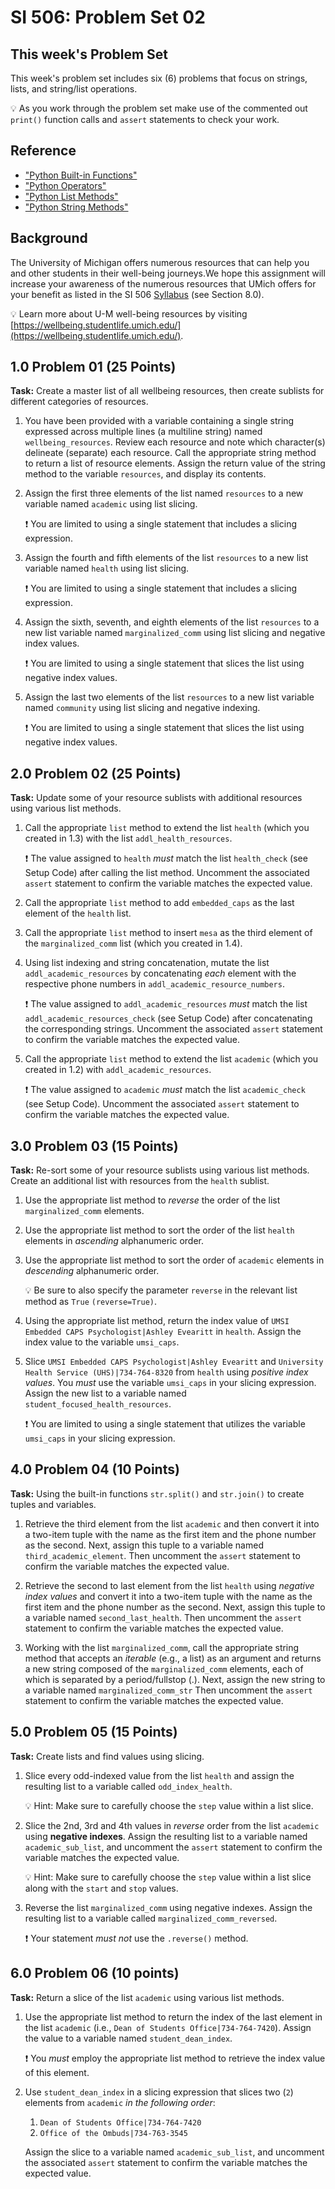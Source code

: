 # SI 506: Problem Set 02

## This week's Problem Set

This week's problem set includes six (6) problems that focus on strings, lists, 
and string/list operations.

:bulb: As you work through the problem set make use of the commented out
 `print()` function calls and `assert` statements to check your work.

## Reference

- ["Python Built-in Functions"](https://www.w3schools.com/python/python_ref_functions.asp)
- ["Python Operators"](https://www.w3schools.com/python/python_operators.asp)
- ["Python List Methods"](https://www.w3schools.com/python/python_lists_methods.asp)
- ["Python String Methods"](https://www.w3schools.com/python/python_ref_string.asp)

## Background

The University of Michigan offers numerous resources that can help you and other
 students in their well-being journeys.We hope this assignment will increase your 
 awareness of the numerous resources that UMich offers for your benefit as 
 listed in the SI 506 [Syllabus](https://si506.org/syllabus/) (see Section 8.0).

:bulb: Learn more about U-M well-being resources by visiting
[https://wellbeing.studentlife.umich.edu/](https://wellbeing.studentlife.umich.edu/).

## 1.0 Problem 01 (25 Points)

**Task:** Create a master list of all wellbeing resources, then create sublists 
for different categories of resources.

1. You have been provided with a variable containing a single string expressed 
   across multiple lines (a multiline string) named `wellbeing_resources`. 
   Review each resource and note which character(s) delineate (separate) each 
   resource. Call the appropriate string method to return a list of resource
   elements. Assign the return value of the string method to the variable
   `resources`, and display its contents.

2. Assign the first three elements of the list named `resources` to a new 
   variable named `academic` using list slicing.

   :exclamation: You are limited to using a single statement that includes a 
   slicing expression.

3. Assign the fourth and fifth elements of the list `resources` to a new list 
   variable named `health` using list slicing.

   :exclamation: You are limited to using a single statement that includes a 
   slicing expression.

4. Assign the sixth, seventh, and eighth elements of the list `resources` 
   to a new list variable named `marginalized_comm` using list slicing and 
   negative index values.

   :exclamation: You are limited to using a single statement that slices the 
   list using negative index values.

5. Assign the last two elements of the list `resources` to a new list variable
   named `community` using list slicing and negative indexing.

   :exclamation: You are limited to using a single statement that slices the 
   list using negative index values.

## 2.0 Problem 02 (25 Points)

**Task:** Update some of your resource sublists with additional resources using various list
methods.

1. Call the appropriate `list` method to extend the list `health` 
   (which you created in 1.3) with the list `addl_health_resources`.

   :exclamation: The value assigned to `health` _must_ match the list 
   `health_check` (see Setup Code)  after calling the list method. Uncomment
   the associated `assert` statement to confirm the variable matches the 
   expected value.

2. Call the appropriate `list` method to add `embedded_caps` as the last 
   element of the `health` list.

3. Call the appropriate `list` method to insert `mesa` as the third element of 
   the `marginalized_comm` list (which you created in 1.4).

4. Using list indexing and string concatenation, mutate the list 
   `addl_academic_resources` by  concatenating _each_ element with the 
   respective phone numbers in `addl_academic_resource_numbers`.

   :exclamation: The value assigned to `addl_academic_resources` _must_ match 
   the list `addl_academic_resources_check` (see Setup Code) after concatenating
   the corresponding strings. Uncomment the associated `assert` statement to 
   confirm the variable matches the expected value.

5. Call the appropriate `list` method to extend the list `academic` 
   (which you created in 1.2) with `addl_academic_resources`.

   :exclamation: The value assigned to `academic` _must_ match the list 
   `academic_check` (see Setup Code). Uncomment  the associated `assert` 
   statement to confirm the variable matches the expected value.

## 3.0 Problem 03 (15 Points)

**Task:** Re-sort some of your resource sublists using various list methods. 
Create an additional list with resources from the `health` sublist.

1. Use the appropriate list method to _reverse_ the order of the list 
   `marginalized_comm` elements.

2. Use the appropriate list method to sort the order of the list `health` 
   elements in _ascending_ alphanumeric order.

3. Use the appropriate list method to sort the order of `academic` 
   elements in _descending_ alphanumeric order.

   :bulb: Be sure to also specify the parameter `reverse` in the relevant list 
   method as `True` `(reverse=True)`.

4. Using the appropriate list method, return the index value of
   `UMSI Embedded CAPS Psychologist|Ashley Evearitt` in `health`. Assign the 
   index value to the  variable `umsi_caps`.

5. Slice `UMSI Embedded CAPS Psychologist|Ashley Evearitt` and 
   `University Health Service (UHS)|734-764-8320` from `health` using 
   _positive index values_. You _must_ use the variable `umsi_caps` in your
   slicing expression. Assign the new list to a variable named 
   `student_focused_health_resources`.

   :exclamation: You are limited to using a single statement that utilizes the 
   variable `umsi_caps` in your slicing expression.

## 4.0 Problem 04 (10 Points)

**Task:** Using the built-in functions `str.split()` and `str.join()` to create 
tuples and variables.

1. Retrieve the third element from the list `academic` and then convert it into 
   a two-item tuple with the name as the first item and the phone number as the 
   second. Next, assign this tuple to a variable  named `third_academic_element`.
   Then uncomment the `assert` statement to confirm the variable matches the 
   expected value.

2. Retrieve the second to last element from the list `health` using 
   _negative index values_ and convert it into a two-item tuple with the name as
   the first item and the phone number as the second. Next, assign this tuple 
   to a variable named `second_last_health`.
   Then uncomment the `assert` statement to confirm the variable matches the 
   expected value.

3. Working with the list `marginalized_comm`, call the appropriate string method
   that accepts an  _iterable_ (e.g., a list) as an argument and returns a new 
   string composed of the `marginalized_comm` elements, each of which is 
   separated by a period/fullstop (.). Next, assign the new string to a variable
   named `marginalized_comm_str` Then uncomment the `assert` statement to 
   confirm the variable matches the expected value.

## 5.0 Problem 05 (15 Points)

**Task:** Create lists and find values using slicing.

1. Slice every odd-indexed value from the list `health` and assign the resulting
   list to a variable called `odd_index_health`.

   :bulb: Hint: Make sure to carefully choose the `step` value within a list slice.

2. Slice the 2nd, 3rd and 4th values in _reverse_ order from the list `academic`
   using **negative indexes**. Assign the resulting list to a variable named 
   `academic_sub_list`, and  uncomment the `assert` statement to confirm the 
   variable matches the expected value.

   :bulb: Hint: Make sure to carefully choose the `step` value within a list 
   slice along with the `start`   and `stop` values.

3. Reverse the list `marginalized_comm` using negative indexes. Assign the 
   resulting list to a variable called `marginalized_comm_reversed`.

   :exclamation: Your statement _must not_ use the `.reverse()` method.

## 6.0 Problem 06 (10 points)

**Task:** Return a slice of the list `academic` using various list methods.

1. Use the appropriate list method to return the index of the last element in 
   the list `academic` (i.e., `Dean of Students Office|734-764-7420`). Assign 
   the value to a variable named `student_dean_index`.

   :exclamation: You _must_ employ the appropriate list method to retrieve the 
   index value of this element.

2. Use `student_dean_index` in a slicing expression that slices two (`2`) 
   elements from `academic` _in the following order_:

   1. `Dean of Students Office|734-764-7420`
   2. `Office of the Ombuds|734-763-3545`

   Assign the slice to a variable named `academic_sub_list`, and uncomment the 
   associated `assert` statement to confirm the variable matches the expected 
   value.
